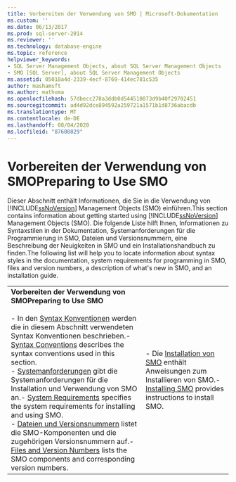 ```yaml
---
title: Vorbereiten der Verwendung von SMO | Microsoft-Dokumentation
ms.custom: ''
ms.date: 06/13/2017
ms.prod: sql-server-2014
ms.reviewer: ''
ms.technology: database-engine
ms.topic: reference
helpviewer_keywords:
- SQL Server Management Objects, about SQL Server Management Objects
- SMO [SQL Server], about SQL Server Management Objects
ms.assetid: 05018a4d-2339-4ecf-8769-414ec781c535
author: mashamsft
ms.author: mathoma
ms.openlocfilehash: 57dbecc278a3ddb0d544510873d9b40f29702451
ms.sourcegitcommit: ad4d92dce894592a259721a1571b1d8736abacdb
ms.translationtype: MT
ms.contentlocale: de-DE
ms.lasthandoff: 08/04/2020
ms.locfileid: "87608829"
---
```

# <a name="preparing-to-use-smo"></a><span data-ttu-id="de7e1-102">Vorbereiten der Verwendung von SMO</span><span class="sxs-lookup"><span data-stu-id="de7e1-102">Preparing to Use SMO</span></span>
  <span data-ttu-id="de7e1-103">Dieser Abschnitt enthält Informationen, die Sie in die Verwendung von [!INCLUDE[ssNoVersion](../../includes/ssnoversion-md.md)] Management Objects (SMO) einführen.</span><span class="sxs-lookup"><span data-stu-id="de7e1-103">This section contains information about getting started using [!INCLUDE[ssNoVersion](../../includes/ssnoversion-md.md)] Management Objects (SMO).</span></span> <span data-ttu-id="de7e1-104">Die folgende Liste hilft Ihnen, Informationen zu Syntaxstilen in der Dokumentation, Systemanforderungen für die Programmierung in SMO, Dateien und Versionsnummern, eine Beschreibung der Neuigkeiten in SMO und ein Installationshandbuch zu finden.</span><span class="sxs-lookup"><span data-stu-id="de7e1-104">The following list will help you to locate information about syntax styles in the documentation, system requirements for programming in SMO, files and version numbers, a description of what's new in SMO, and an installation guide.</span></span>  
  
|||  
|-|-|  
|<span data-ttu-id="de7e1-105">**Vorbereiten der Verwendung von SMO**</span><span class="sxs-lookup"><span data-stu-id="de7e1-105">**Preparing to Use SMO**</span></span><br /><br /> <span data-ttu-id="de7e1-106">-   In den [Syntax Konventionen](../../relational-databases/server-management-objects-smo/smo-syntax-conventions.md) werden die in diesem Abschnitt verwendeten Syntax Konventionen beschrieben.</span><span class="sxs-lookup"><span data-stu-id="de7e1-106">-   [Syntax Conventions](../../relational-databases/server-management-objects-smo/smo-syntax-conventions.md) describes the syntax conventions used in this section.</span></span><br /><span data-ttu-id="de7e1-107">-   [Systemanforderungen](../../../2014/database-engine/dev-guide/system-requirements.md) gibt die Systemanforderungen für die Installation und Verwendung von SMO an.</span><span class="sxs-lookup"><span data-stu-id="de7e1-107">-   [System Requirements](../../../2014/database-engine/dev-guide/system-requirements.md) specifies the system requirements for installing and using SMO.</span></span><br /><span data-ttu-id="de7e1-108">-   [Dateien und Versionsnummern](../../relational-databases/server-management-objects-smo/files-and-version-numbers.md) listet die SMO-Komponenten und die zugehörigen Versionsnummern auf.</span><span class="sxs-lookup"><span data-stu-id="de7e1-108">-   [Files and Version Numbers](../../relational-databases/server-management-objects-smo/files-and-version-numbers.md) lists the SMO components and corresponding version numbers.</span></span>|<span data-ttu-id="de7e1-109">-   Die [Installation von SMO](../../relational-databases/server-management-objects-smo/installing-smo.md) enthält Anweisungen zum Installieren von SMO.</span><span class="sxs-lookup"><span data-stu-id="de7e1-109">-   [Installing SMO](../../relational-databases/server-management-objects-smo/installing-smo.md) provides instructions to install SMO.</span></span>|  
  
  
